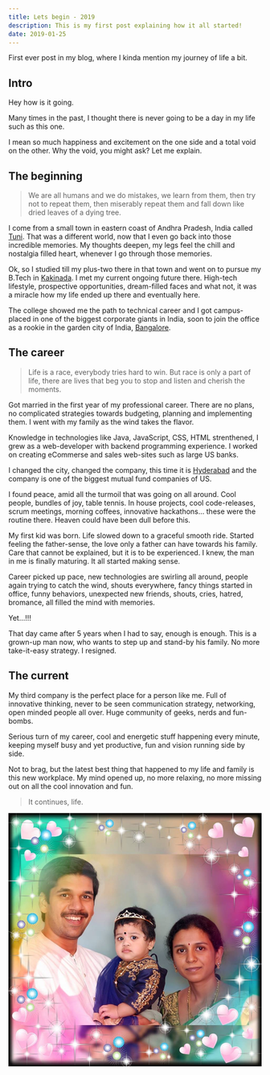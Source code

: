 ```yaml
---
title: Lets begin - 2019
description: This is my first post explaining how it all started!
date: 2019-01-25
---
```


First ever post in my blog, where I kinda mention my journey of life a bit.

## Intro

Hey how is it going.

Many times in the past, I thought there is never going to be a day in my life such as this one.

I mean so much happiness and excitement on the one side and a total void on the other. Why the void, you might ask? Let me explain.

## The beginning

> We are all humans and we do mistakes, we learn from them, then try not to repeat them, then miserably repeat them and fall down like dried leaves of a dying tree.

I come from a small town in eastern coast of Andhra Pradesh, India called [Tuni](https://en.wikipedia.org/wiki/Tuni). That was a different world, now that I even go back into those incredible memories. My thoughts deepen, my legs feel the chill and nostalgia filled heart, whenever I go through those memories.

Ok, so I studied till my plus-two there in that town and went on to pursue my B.Tech in [Kakinada](https://en.wikipedia.org/wiki/Kakinada). I met my current ongoing future there. High-tech lifestyle, prospective opportunities, dream-filled faces and what not, it was a miracle how my life ended up there and eventually here.

The college showed me the path to technical career and I got campus-placed in one of the biggest corporate giants in India, soon to join the office as a rookie in the garden city of India, [Bangalore](https://en.wikipedia.org/wiki/Bangalore).

## The career

> Life is a race, everybody tries hard to win. But race is only a part of life, there are lives that beg you to stop and listen and cherish the moments.

Got married in the first year of my professional career. There are no plans, no complicated strategies towards budgeting, planning and implementing them. I went with my family as the wind takes the flavor.

Knowledge in technologies like Java, JavaScript, CSS, HTML strenthened, I grew as a web-developer with backend programming experience. I worked on creating eCommerse and sales web-sites such as large US banks.

I changed the city, changed the company, this time it is [Hyderabad](https://en.wikipedia.org/wiki/Hyderabad) and the company is one of the biggest mutual fund companies of US.

I found peace, amid all the turmoil that was going on all around. Cool people, bundles of joy, table tennis. In house projects, cool code-releases, scrum meetings, morning coffees, innovative hackathons... these were the routine there. Heaven could have been dull before this.

My first kid was born. Life slowed down to a graceful smooth ride. Started feeling the father-sense, the love only a father can have towards his family. Care that cannot be explained, but it is to be experienced. I knew, the man in me is finally maturing. It all started making sense.

Career picked up pace, new technologies are swirling all around, people again trying to catch the wind, shouts everywhere, fancy things started in office, funny behaviors, unexpected new friends, shouts, cries, hatred, bromance, all filled the mind with memories.

Yet...!!!

That day came after 5 years when I had to say, enough is enough. This is a grown-up man now, who wants to step up and stand-by his family. No more take-it-easy strategy. I resigned.

## The current

My third company is the perfect place for a person like me. Full of innovative thinking, never to be seen communication strategy, networking, open minded people all over. Huge community of geeks, nerds and fun-bombs.

Serious turn of my career, cool and energetic stuff happening every minute, keeping myself busy and yet productive, fun and vision running side by side.

Not to brag, but the latest best thing that happened to my life and family is this new workplace. My mind opened up, no more relaxing, no more missing out on all the cool innovation and fun.

> It continues, life.

![My family group photo](./assets/me-ammu-sowji.jpeg)
